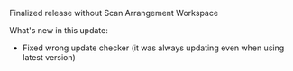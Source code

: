 Finalized release without Scan Arrangement Workspace

What's new in this update:

- Fixed wrong update checker (it was always updating even when using latest version)
